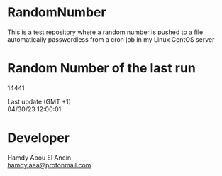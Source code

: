 # RandomNumber    
This is a test repository where a random number is pushed to a file automatically passwordless from a cron job in my Linux CentOS server    
# Random Number of the last run   
14441
      
Last update (GMT +1)    
04/30/23 12:00:01
# Developer    
Hamdy Abou El Anein   
hamdy.aea@protonmail.com

